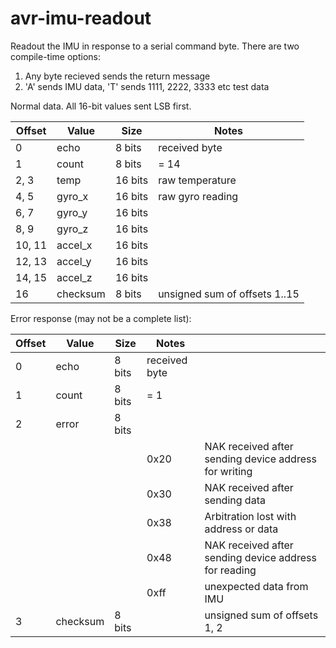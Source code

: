 # avr-imu-readout

Readout the IMU in response to a serial command byte.
There are two compile-time options:

1.  Any byte recieved sends the return message
2.  'A' sends IMU data, 'T' sends 1111, 2222, 3333 etc test data

Normal data.  All 16-bit values sent LSB first.

| Offset | Value    | Size    | Notes                         |
|--------|----------|---------|-------------------------------|
| 0      | echo     | 8 bits  | received byte                 |
| 1      | count    | 8 bits  | = 14                          |
| 2, 3   | temp     | 16 bits | raw temperature               |
| 4, 5   | gyro_x   | 16 bits | raw gyro reading              |
| 6, 7   | gyro_y   | 16 bits |                               |
| 8, 9   | gyro_z   | 16 bits |                               |
| 10, 11 | accel_x  | 16 bits |                               |
| 12, 13 | accel_y  | 16 bits |                               |
| 14, 15 | accel_z  | 16 bits |                               |
| 16     | checksum | 8 bits  | unsigned sum of offsets 1..15 |

Error response (may not be a complete list):

| Offset | Value    | Size   | Notes         |                                                       |
|--------|----------|--------|---------------|-------------------------------------------------------|
| 0      | echo     | 8 bits | received byte |                                                       |
| 1      | count    | 8 bits | = 1           |                                                       |
| 2      | error    | 8 bits |               |                                                       |
|        |          |        | 0x20          | NAK received after sending device address for writing |
|        |          |        | 0x30          | NAK received after sending data                       |
|        |          |        | 0x38          | Arbitration lost with address or data                 |
|        |          |        | 0x48          | NAK received after sending device address for reading |
|        |          |        | 0xff          | unexpected data from IMU                              |
| 3      | checksum | 8 bits |               | unsigned sum of offsets 1, 2                          |

